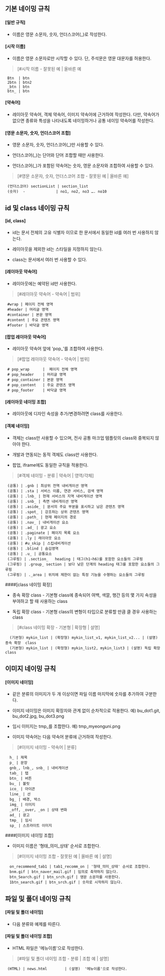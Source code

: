 기본 네이밍 규칙
-----------------

#### [일반 규칙] 

 - 이름은 영문 소문자, 숫자, 언더스코어(_)로 작성한다.

#### [시작 이름] 

 - 이름은 영문 소문자로만 시작할 수 있다. 단, 주석문은 영문 대문자를 허용한다.

> [#시작 이름 - 잘못된 예 | 올바른 예

     Btn  | btn
     2btn | btn2
     _btn | btn
     btn_ | btn

#### [약속어]

 - 레이아웃 약속어, 객체 약속어, 이미지 약속어에 근거하여 작성한다. 다만, 약속어가 없으면 종류와 특성을 나타내도록 네이밍하거나 공통 네이밍 약속어를 작성한다.

#### [영문 소문자, 숫자, 언더스코어 조합]

 - 영문 소문자, 숫자, 언더스코어(_)만 사용할 수 있다.

 - 언더스코어(_)는 단어와 단어 조합할 때만 사용한다.

 - 언더스코어(_)가 포함된 약속어는 숫자, 영문 소문자와 조합하여 사용할 수 있다.

>[#영문 소문자, 숫자, 언더스코어 조합 - 잘못된 예 | 올바른 예]

     (언더스코어) sectionList | section_list
     (숫자)  -              | no1, no2, no3 …. no10


id 및 class 네이밍 규칙
---------------------

#### [id, class]

 - id는 문서 전체의 고유 식별자 이므로 한 문서에서 동일한 id를 여러 번 사용하지 않는다.

 - 레이아웃을 제외한 id는 스타일을 지정하지 않는다.

 - class는 문서에서 여러 번 사용할 수 있다.

#### [레이아웃 약속어] 

 - 레이아웃에는 예약된 id만 사용한다.
 
>[#레이아웃 약속어 - 약속어 | 범위]

     #wrap | 페이지 전체 영역
     #header | 머리글 영역
     #container | 본문 영역
     #content | 주요 콘텐츠 영역
     #footer | 바닥글 영역

#### [팝업 레이아웃 약속어]

 - 레이아웃 약속어 앞에 'pop_'를 조합하여 사용한다.
 
>[#팝업 레이아웃 약속어 - 약속어 | 범위]


     # pop_wrap      |  페이지 전체 영역
     # pop_header    | 머리글 영역
     # pop_container | 본문 영역
     # pop_content   | 주요 콘텐츠 영역
     # pop_footer    | 바닥글 영역

#### [레이아웃 네이밍 조합] 

 - 레이아웃에 디자인 속성을 추가/변경하려면 class를 사용한다.

#### [객체 네이밍]

 - 객체는 class만 사용할 수 있으며, 전사 공통 마크업 템플릿의 class와 중복되지 않아야 한다.

 - 개발과 연동되는 동적 객체도 class만 사용한다.

 - 팝업, iframe에도 동일한 규칙을 적용한다.
  
>[#객체 네이밍 - 분류 | 약속어 | 영역/갹체]

     (공통) | .gnb | 최상위 전역 내비게이션 영역
     (공통) | .sta | 서비스 이름, 연관 서비스, 검색 영역
     (공통) | .lnb_ | 현재 서비스의 지역 내비게이션 영역
     (공통) | .snb_ | 측면 내비게이션 영역
     (공통) | .aside_ | 문서의 주요 부분을 표시하고 남은 콘텐츠 영역
     (공통) | .spot_ | 강조하는 상위 콘텐츠 영역
     (공통) | .path_ | 현재 페이지의 경로
     (공통) | .nav_ | 내비게이션 요소
     (공통) | .ad_ | 광고 요소
     (공통) | .paginate | 페이지 목록 요소
     (공통) | .ly | 레이아웃 요소
     (공통) | #u_skip | 스킵네비게이션
     (공통) | .blind | 숨김영역
     (공통) | .u_ | 공통요소
     (그루핑) | .section_   heading | 태그(h1~h6)를 포함한 요소들의 그루핑
     (그루핑) | .group_ section | 보다 낮은 단계의 heading 태그를 포함한 요소들의 그루핑
     (그루핑) | ._area | 위치에 제한이 없는 특정 기능을 수행하는 요소들의 그루핑

####[class 네이밍 확장]

 - 종속 확장 class - 기본형 class에 종속되어 여백, 색깔, 행간 등의 몇 가지 속성을 부여하고 할 때 사용하는 class

 - 독립 확장 class - 기본형 class의 변형이 타입으로 분류할 만큼 클 경우 사용하는 class
 
>[#class 네이밍 확장 - 기본형 | 확장형 | 설명]

      (기본형) mykin_list | (확장형) mykin_list_v1, mykin_list_v2... | (설명) 종속 확장  class
      (기본형) mykin_list | (확정형) mykin_list2, mykin_list3 | (설명) 독립 확장 class


이미지 네이밍 규칙
--------------

#### [이미지 네이밍]

 - 같은 분류의 이미지가 두 개 이상이면 파일 이름 마지막에 숫자를 추가하여 구분한다.
 
 - 이미지 네이밍은 이미지 확장자와 관계 없이 순차적으로 적용한다. 예) bu_dot1.git, 
 bu_dot2.jpg, bu_dot3.png

 - 임시 이미지는 tmp_를 조합한다. 예) tmp_myeonguni.png
  
 - 이미지 약속어는 다음 약속어 분류에 근거하여 작성한다.


>[#이미지 네이밍 - 약속어 | 분류]

      h_ | 제목
      p_ | 문장
      gnb_, lnb_, snb_ | 내비게이션
      tab_ | 탭
      btn_ | 버튼
      bu_ | 볼릿
      ico_ | 아이콘
      line_ | 선
      bg_ | 배경, 박스
      img_ | 이미지
      _off, _over, _on | 상태 변화
      ad_ | 광고
      tmp_ | 임시
      sp_ | 스프라이트 이미지


####[이미지 네이밍 조합] 

 - 이미지 이름은 '형태_의미_상태' 순서로 조합한다.

>[#이미지 네이밍 조합 - 잘못된 예 | 올바른 예 | 설명]

      on_recommend_tab1 | tab1_recomm_on | '형태_의미_상태' 순서로 조합한다.
      bnm.gif | btn_naver_mail.gif | 임의로 축약하지 않는다.
      btn_Search.gif | btn_srch.gif | 영문 소문자를 사용한다.
      1btn_search.gif | btn_srch.gif | 숫자로 시작하지 않는다.


파일 및 폴더 네이밍 규칙
--------------------

#### [파일 및 폴더 네이밍]

 - 다음 분류와 예제를 따른다.



#### [파일 및 폴더 네이밍 조합]

 - HTML 파일은 '메뉴이름'으로 작성한다.

>[#파일 및 폴더 네이밍 조합 - 분류 | 조합 예 | 설명]

     (HTML) | news.html        | (설명)  '메뉴이름'으로 작성한다.



